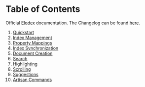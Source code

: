 # Table of Contents

Official [Elodex][Elodex] documentation.
The Changelog can be found [here][Elodex Changelog].

1. [Quickstart](01_Quickstart.md)
2. [Index Management](02_Index-Management.md)
3. [Property Mappings](03_Property-Mappings.md)
4. [Index Synchronization](04_Index-Synchronization.md)
5. [Document Creation](05_Document-Creation.md)
6. [Search](06_Search.md)
7. [Highlighting](07_Highlighting.md)
8. [Scrolling](08_Scrolling.md)
9. [Suggestions](09_Suggestions.md)
10. [Artisan Commands](10_Artisan-Commands.md)


[Elodex]: https://github.com/elodex/elodex/ "Elodex Property Mappings"
[Elodex Changelog]: https://github.com/Elodex/Elodex/blob/master/CHANGELOG.md "Elodex Changelog"

